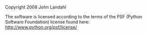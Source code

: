 Copyright 2008 John Landahl

The software is licensed according to the terms of the PSF (Python Software Foundation) license found here: http://www.python.org/psf/license/